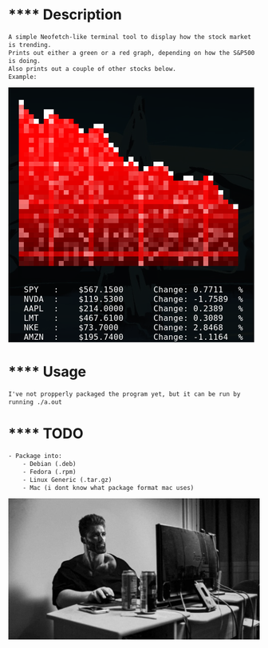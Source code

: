 # **** Description 
    A simple Neofetch-like terminal tool to display how the stock market is trending.
    Prints out either a green or a red graph, depending on how the S&P500 is doing. 
    Also prints out a couple of other stocks below.
    Example:
![image info](./image.png)


# **** Usage
    I've not propperly packaged the program yet, but it can be run by running ./a.out 


# **** TODO
    - Package into:
        - Debian (.deb)
        - Fedora (.rpm)
        - Linux Generic (.tar.gz)
        - Mac (i dont know what package format mac uses)

![image info](./gigachad.png)


